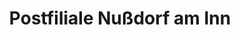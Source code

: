 ---
title: "Postfiliale Nußdorf am Inn"
url: /nussdorf-am-inn/postfiliale-nussdorf-am-inn/
shop: Zeitungen
---